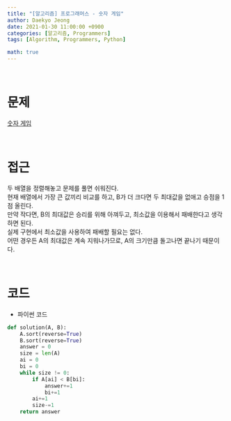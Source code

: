```yaml
---
title: "[알고리즘] 프로그래머스 - 숫자 게임"
author: Daekyo Jeong
date: 2021-01-30 11:00:00 +0900
categories: [알고리즘, Programmers]
tags: [Algorithm, Programmers, Python]

math: true
---
```


<br/>

# **문제**


[숫자 게임](https://programmers.co.kr/learn/courses/30/lessons/12987)

<br/>

# **접근**  

두 배열을 정렬해놓고 문제를 풀면 쉬워진다.  
현재 배열에서 가장 큰 값끼리 비교를 하고, B가 더 크다면 두 최대값을 없애고 승점을 1점 올린다.  
만약 작다면, B의 최대값은 승리를 위해 아껴두고, 최소값을 이용해서 패배한다고 생각하면 된다.  
실제 구현에서 최소값을 사용하여 패배할 필요는 없다.  
어떤 경우든 A의 최대값은 계속 지워나가므로, A의 크기만큼 돌고나면 끝나기 때문이다.  

<br/>

# **코드**


- 파이썬 코드   

```py
def solution(A, B):
    A.sort(reverse=True)
    B.sort(reverse=True)
    answer = 0
    size = len(A)
    ai = 0
    bi = 0
    while size != 0:
        if A[ai] < B[bi]:
            answer+=1
            bi+=1
        ai+=1
        size-=1
    return answer
```


<br/>
